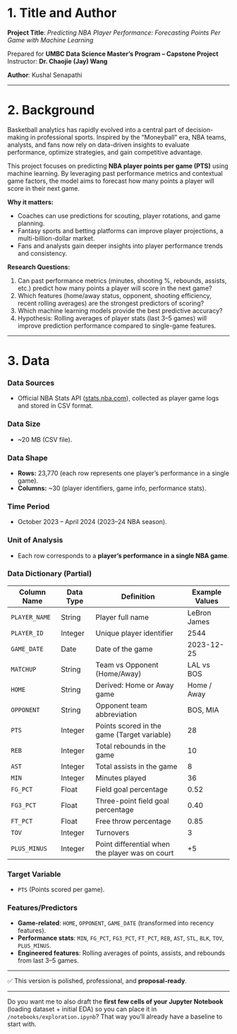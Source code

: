 # 1. Title and Author  

**Project Title**: *Predicting NBA Player Performance: Forecasting Points Per Game with Machine Learning*  

Prepared for **UMBC Data Science Master’s Program – Capstone Project**  
Instructor: **Dr. Chaojie (Jay) Wang**  

**Author**: Kushal Senapathi 


---

# 2. Background  

Basketball analytics has rapidly evolved into a central part of decision-making in professional sports. Inspired by the “Moneyball” era, NBA teams, analysts, and fans now rely on data-driven insights to evaluate performance, optimize strategies, and gain competitive advantage.  

This project focuses on predicting **NBA player points per game (PTS)** using machine learning. By leveraging past performance metrics and contextual game factors, the model aims to forecast how many points a player will score in their next game.  

**Why it matters:**  
- Coaches can use predictions for scouting, player rotations, and game planning.  
- Fantasy sports and betting platforms can improve player projections, a multi-billion-dollar market.  
- Fans and analysts gain deeper insights into player performance trends and consistency.  

**Research Questions:**  
1. Can past performance metrics (minutes, shooting %, rebounds, assists, etc.) predict how many points a player will score in the next game?  
2. Which features (home/away status, opponent, shooting efficiency, recent rolling averages) are the strongest predictors of scoring?  
3. Which machine learning models provide the best predictive accuracy?  
4. Hypothesis: Rolling averages of player stats (last 3–5 games) will improve prediction performance compared to single-game features.  

---

# 3. Data  

### **Data Sources**  
- Official NBA Stats API ([stats.nba.com](https://www.nba.com/stats/)), collected as player game logs and stored in CSV format.  

### **Data Size**  
- ~20 MB (CSV file).  

### **Data Shape**  
- **Rows:** 23,770 (each row represents one player’s performance in a single game).  
- **Columns:** ~30 (player identifiers, game info, performance stats).  

### **Time Period**  
- October 2023 – April 2024 (2023–24 NBA season).  

### **Unit of Analysis**  
- Each row corresponds to a **player’s performance in a single NBA game**.  

### **Data Dictionary (Partial)**  

| Column Name   | Data Type   | Definition                                      | Example Values |
|---------------|------------|--------------------------------------------------|----------------|
| `PLAYER_NAME` | String     | Player full name                                | LeBron James   |
| `PLAYER_ID`   | Integer    | Unique player identifier                         | 2544           |
| `GAME_DATE`   | Date       | Date of the game                                | 2023-12-25     |
| `MATCHUP`     | String     | Team vs Opponent (Home/Away)                    | LAL vs BOS     |
| `HOME`        | String     | Derived: Home or Away game                      | Home / Away    |
| `OPPONENT`    | String     | Opponent team abbreviation                      | BOS, MIA       |
| `PTS`         | Integer    | Points scored in the game (Target variable)     | 28             |
| `REB`         | Integer    | Total rebounds in the game                      | 10             |
| `AST`         | Integer    | Total assists in the game                       | 8              |
| `MIN`         | Integer    | Minutes played                                  | 36             |
| `FG_PCT`      | Float      | Field goal percentage                           | 0.52           |
| `FG3_PCT`     | Float      | Three-point field goal percentage               | 0.40           |
| `FT_PCT`      | Float      | Free throw percentage                           | 0.85           |
| `TOV`         | Integer    | Turnovers                                       | 3              |
| `PLUS_MINUS`  | Integer    | Point differential when the player was on court | +5             |

### **Target Variable**  
- `PTS` (Points scored per game).  

### **Features/Predictors**  
- **Game-related**: `HOME`, `OPPONENT`, `GAME_DATE` (transformed into recency features).  
- **Performance stats**: `MIN`, `FG_PCT`, `FG3_PCT`, `FT_PCT`, `REB`, `AST`, `STL`, `BLK`, `TOV`, `PLUS_MINUS`.  
- **Engineered features**: Rolling averages of points, assists, and rebounds from last 3–5 games.  

---

✅ This version is polished, professional, and **proposal-ready**.  

---

Do you want me to also draft the **first few cells of your Jupyter Notebook** (loading dataset + initial EDA) so you can place it in `/notebooks/exploration.ipynb`? That way you’ll already have a baseline to start with.
